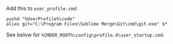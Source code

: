 Add this to `user_profile.cmd`:

```
pushd "%UserProfile%\code"
alias git="C:\Program Files\Sublime Merge\Git\cmd\git.exe" $*
```

See below for `%CMDER_ROOT%\config\profile.d\user_startup.cmd`.
